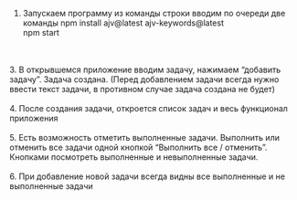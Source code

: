1.	Запускаем программу из команды строки вводим по очереди две команды
     npm install ajv@latest ajv-keywords@latest
  	</br>
    npm start
</br>
</br>
3.	В открывшемся приложение вводим задачу, нажимаем “добавить задачу”. Задача создана. (Перед добавлением задачи всегда нужно ввести текст задачи, в противном случае задача создана не будет)
</br>
</br>
4.	После создания задачи, откроется список задач и весь функционал приложения
</br>
</br>
5.	Есть возможность отметить выполненные задачи. Выполнить или отменить все задачи одной кнопкой “Выполнить все / отменить”. Кнопками посмотреть выполненные и невыполненные задачи.
</br>
</br>
6.	При добавление новой задачи всегда видны все выполненные и не выполненные задачи

 
 
